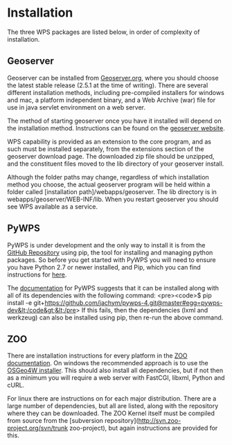 # Installation

The three WPS packages are listed below, in order of complexity of installation.

## Geoserver

Geoserver can be installed from [Geoserver.org](http://geoserver.org), where you should choose the latest stable release (2.5.1 at the time of writing). There are several different installation methods, including pre-compiled installers for windows and mac, a platform independent binary, and a Web Archive (war) file for use in java servlet environment on a web server.

The method of starting geoserver once you have it installed will depend on the installation method. Instructions can be found on the [geoserver website](http://docs.geoserver.org/stable/en/user/installation/index.html).

WPS capability is provided as an extension to the core program, and as such must be installed separately, from the extensions section of the geoserver download page. The downloaded zip file should be unzipped, and the constituent files moved to the lib directory of your geoserver install.

Although the folder paths may change, regardless of which installation method you choose, the actual geoserver program will be held within a folder called [installation path]/webapps/geoserver. The lib directory is in webapps/geoserver/WEB-INF/lib. When you restart geoserver you should see WPS available as a service.

## PyWPS

PyWPS is under development and the only way to install it is from the [GitHub Repository](https://github.com/jachym/pywps-4) using pip, the tool for installing and managing python packages. So before you get started with PyWPS you will need to ensure you have Python 2.7 or newer installed, and Pip, which you can find instructions for [here](https://pip.pypa.io/en/latest/).

The [documentation](http://pywps.readthedocs.org/en/latest/) for PyWPS suggests that it can be installed along with all of its dependencies with the following command:
&lt;pre&gt;&lt;code&gt;$ pip install -e git+https://github.com/jachym/pywps-4.git@master#egg=pywps-dev&lt;/code&gt;&lt;/pre&gt;
If this fails, then the dependencies (lxml and werkzeug) can also be installed using pip, then re-run the above command.

## ZOO

There are installation instructions for every platform in the [ZOO documentation](http://www.zoo-project.org/docs/). On windows the recommended approach is to use the [OSGeo4W installer](http://trac.osgeo.org/osgeo4w/). This should also install all dependencies, but if not then as a minimum you will require a web server with FastCGI, libxml, Python and cURL.

For linux there are instructions on for each major distribution. There are a large number of dependencies, but all are listed, along with the repository where they can be downloaded. The ZOO Kernel itself must be compiled from source from the [subversion repository](http://svn.zoo-project.org/svn/trunk zoo-project), but again instructions are provided for this.


